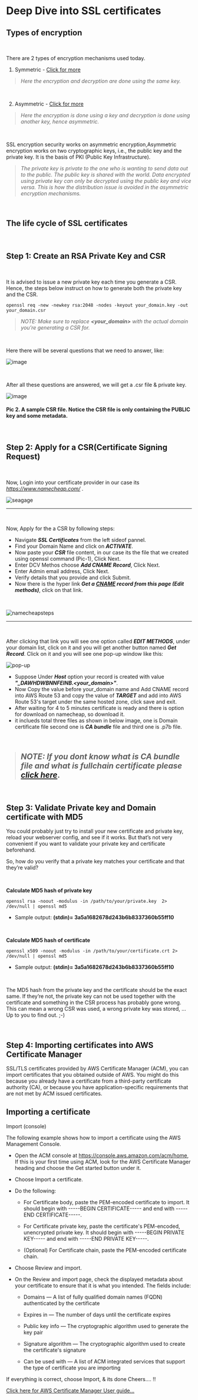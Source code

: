 # **Deep Dive into SSL certificates**

## **Types of encryption**

&nbsp;

There are 2 types of encryption mechanisms used today.
 

1. Symmetric - [Click for more](https://sectigostore.com/blog/what-is-asymmetric-encryption-how-does-it-work/) 



> *Here the encryption and decryption are done using the same key.*

&nbsp;

2. Asymmetric - [Click for more](https://sectigostore.com/blog/what-is-asymmetric-encryption-how-does-it-work/) 


> *Here the encryption is done using a key and decryption is done using another key, hence asymmetric.*

&nbsp;

SSL encryption security works on asymmetric encryption,Asymmetric encryption works on two cryptographic keys, i.e., the public key and the private key. It is the basis of PKI (Public Key Infrastructure).

> *The private key is private to the one who is wanting to send data out to the public. The public key is shared with the world. Data encrypted using private key can only be decrypted using the public key and vice versa. This is how the distribution issue is avoided in the asymmetric encryption mechanisms.*



&nbsp;

## **The life cycle of SSL certificates**

&nbsp;

## Step 1: Create an RSA Private Key and CSR


&nbsp;

It is advised to issue a new private key each time you generate a CSR. Hence, the steps below instruct on how to generate both the private key and the CSR.

```
openssl req -new -newkey rsa:2048 -nodes -keyout your_domain.key -out your_domain.csr
```
> *NOTE: Make sure to replace **<your_domain>**  with the actual domain you’re generating a CSR for.*

&nbsp;

Here there will be several questions that we need to answer, like:

![image](https://raw.githubusercontent.com/jigarsoni17/imagesformd/main/csr-generate-image.png)

&nbsp;

After all these questions are answered, we will get a .csr file & private key.

![image](https://raw.githubusercontent.com/jigarsoni17/imagesformd/main/certificate-after.jpeg)

#### Pic 2. A sample CSR file. Notice the CSR file is only containing the PUBLIC key and some metadata.

&nbsp;

## Step 2: Apply for a CSR(Certificate Signing Request)


&nbsp;

Now, Login into your certificate provider in our case its *https://www.namecheap.com/* .

![seagage](https://raw.githubusercontent.com/jigarsoni17/imagesformd/main/Yellow%20Bright%20Business%20Idea%20Tutorial%20Youtube%20Thumbnail.png)

--- 
&nbsp;

Now, Apply for the a CSR by following steps:
- Navigate ***SSL Certificates*** from the left sideof pannel.
- Find your Domain Name and click on ***ACTIVATE***.
- Now paste your ***CSR*** file content, in our case its the file that we created using openssl command (Pic-1), Click Next.
- Enter DCV Methos choose ***Add CNAME Record***, Click Next. 
- Enter Admin email address, Click Next.
- Verify details that you provide and click Submit.
- Now there is the hyper link ***Get a [CNAME](https://www.techtarget.com/searchwindowsserver/definition/canonical-name) record from this page (Edit methods)***, click on that link. 

&nbsp;

![namecheapsteps](https://raw.githubusercontent.com/jigarsoni17/imagesformd/main/seagage-steps.gif)

---
&nbsp;

After clicking that link you will see one option called ***EDIT METHODS***, under your domain list, click on it and you will get another button named ***Get Record***. Click on it and you will see one pop-up window like this:

![pop-up](https://raw.githubusercontent.com/jigarsoni17/imagesformd/main/step-9.png)

- Suppose Under ***Host*** option your record is created with value ***"_DAWHDWBNNFEINB.<your_domain>"***. 
- Now Copy the value before your_domain name and Add CNAME record into AWS Route 53 and copy the value of ***TARGET*** and add into AWS Route 53's target under the same hosted zone, click save and exit.
- After waiting for 4 to 5 minutes certificate is ready and there is option for download on namecheap, so download it.
- it inclueds total three files as shown in below image, one is Domain certificate file second one is ***CA bundle*** file and third one is .p7b file. 

&nbsp;


> ## *NOTE: If you dont know what is CA bundle file and what is fullchain certificate please [click here](https://www.ssldragon.com/blog/what-is-a-ca-bundle/)*.

&nbsp;

## Step 3: Validate Private key and Domain certificate with MD5


You could probably just try to install your new certificate and private key, reload your webserver config, and see if it works. But that’s not very convenient if you want to validate your private key and certificate beforehand.

So, how do you verify that a private key matches your certificate and that they’re valid?

&nbsp;

**Calculate MD5 hash of private key**
```
openssl rsa -noout -modulus -in /path/to/your/private.key  2> /dev/null | openssl md5
```
- Sample output: **(stdin)= 3a5a1682678d243b6b8337360b55ff10**

&nbsp;

**Calculate MD5 hash of certificate**

```
openssl x509 -noout -modulus -in /path/to/your/certificate.crt 2> /dev/null | openssl md5
```
- Sample output: **(stdin)= 3a5a1682678d243b6b8337360b55ff10**

&nbsp;


The MD5 hash from the private key and the certificate should be the exact same. If they’re not, the private key can not be used together with the certificate and something in the CSR process has probably gone wrong. This can mean a wrong CSR was used, a wrong private key was stored, … Up to you to find out. ;-)

&nbsp;

## Step 4: Importing certificates into AWS Certificate Manager


SSL/TLS certificates provided by AWS Certificate Manager (ACM), you can import certificates that you obtained outside of AWS. You might do this because you already have a certificate from a third-party certificate authority (CA), or because you have application-specific requirements that are not met by ACM issued certificates.

## Importing a certificate

Import (console)

The following example shows how to import a certificate using the AWS Management Console.

- Open the ACM console at https://console.aws.amazon.com/acm/home, If this is your first time using ACM, look for the AWS Certificate Manager heading and choose the Get started button under it.

- Choose Import a certificate.

- Do the following:

    - For Certificate body, paste the PEM-encoded certificate to import. It should begin with -----BEGIN CERTIFICATE----- and end with -----END CERTIFICATE-----.

    - For Certificate private key, paste the certificate's PEM-encoded, unencrypted private key. It should begin with -----BEGIN PRIVATE KEY----- and end with -----END PRIVATE KEY-----.

    - (Optional) For Certificate chain, paste the PEM-encoded certificate chain.

- Choose Review and import.

- On the Review and import page, check the displayed metadata about your certificate to ensure that it is what you intended. The fields include:

    - Domains — A list of fully qualified domain names (FQDN) authenticated by the certificate

    - Expires in — The number of days until the certificate expires

    - Public key info — The cryptographic algorithm used to generate the key pair

    - Signature algorithm — The cryptographic algorithm used to create the certificate's signature

    - Can be used with — A list of ACM integrated services that support the type of certificate you are importing

If everything is correct, choose Import, & its done Cheers.... !! 

[Click here for AWS Certificate Manager User guide... ](https://docs.aws.amazon.com/acm/latest/userguide/acm-overview.html)

